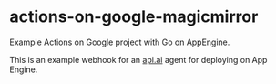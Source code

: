 # actions-on-google-magicmirror
Example Actions on Google project with Go on AppEngine.

This is an example webhook for an [api.ai](http://api.ai) agent for deploying
on App Engine.
